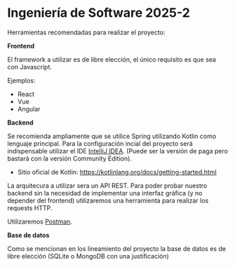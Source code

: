 # Ingeniería de Software 2025-2

Herramientas recomendadas para realizar el proyecto: 

**Frontend**

El framework a utilizar es de libre elección, el único requisito es que sea con Javascript. 

Ejemplos: 

- React
- Vue
- Angular

**Backend**

Se recomienda ampliamente que se utilice Spring utilizando Kotlin como lenguaje principal. Para la configuración incial del proyecto será indispensable utilizar el IDE [IntelliJ IDEA](https://www.jetbrains.com/idea/download/?section=linux). (Puede ser la versión de paga pero bastará con la versión Community Edition).

- Sitio oficial de Kotlin: https://kotlinlang.org/docs/getting-started.html


La arquitecura a utilizar sera un API REST. Para poder probar nuestro backend sin la necesidad de implementar una interfaz gráfica (y no depender del frontend) utilizaremos una herramienta para realizar los requests HTTP. 

Utilizaremos [Postman](https://www.postman.com/downloads/).

**Base de datos**

Como se mencionan en los lineamiento del proyecto la base de datos es de libre elección (SQLite o MongoDB con una justificación) 